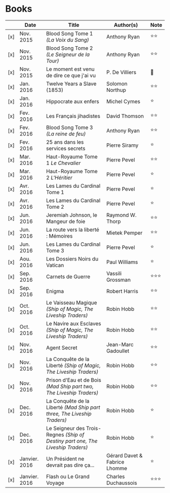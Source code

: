 # Books

|   | Date        | Title                                        | Author(s)     | Note |
|---| ---------- | --------------------------------------------- | ------------- | ---- |
|[x]| Nov. 2015  | Blood Song Tome 1 *(La Voix du Sang)*  | Anthony Ryan | :star::star: |
|[x]| Nov. 2015  | Blood Song Tome 2 *(Le Seigneur de la Tour)*  | Anthony Ryan | :star::star: |
|[x]| Nov. 2015  | Le moment est venu de dire ce que j'ai vu | P. De Villiers | :shit: |
|[x]| Jan. 2016  | Twelve Years a Slave (1853) | Solomon Northup | :star::star: |
|[x]| Jan. 2016  | Hippocrate aux enfers | Michel Cymes | :star: |
|[x]| Fev. 2016  | Les Français jihadistes | David Thomson | :star::star: |
|[x]| Fev. 2016  | Blood Song Tome 3 *(La reine de feu)*  | Anthony Ryan | :star::star: |
|[x]| Fev. 2016  | 25 ans dans les services secrets  | Pierre Siramy | :star: |
|[x]| Mar. 2016  | Haut-Royaume Tome 1 *Le Chevalier*  | Pierre Pevel | :star::star: |
|[x]| Mar. 2016  | Haut-Royaume Tome 2 *L'Héritier*  | Pierre Pevel | :star: |
|[x]| Avr. 2016  | Les Lames du Cardinal Tome 1  | Pierre Pevel | :star: |
|[x]| Avr. 2016  | Les Lames du Cardinal Tome 2  | Pierre Pevel | :star: |
|[x]| Jun. 2016  | Jeremiah Johnson, le Mangeur de foie | Raymond W. Thorp | :star::star: |
|[x]| Jun. 2016  | La route vers la liberté : Mémoires | Mietek Pemper | :star::star: |
|[x]| Jun. 2016  | Les Lames du Cardinal Tome 3  | Pierre Pevel | :star: |
|[x]| Aou. 2016  | Les Dossiers Noirs du Vatican  | Paul Williams| :star: |
|[x]| Sep. 2016  | Carnets de Guerre  | Vassili Grossman | :star::star::star: |
|[x]| Sep. 2016  | Enigma  | Robert Harris | :star::star: |
|[x]| Oct. 2016  | Le Vaisseau Magique *(Ship of Magic, The Liveship Traders)* | Robin Hobb | :star::star: |
|[x]| Oct. 2016  | Le Navire aux Esclaves *(Ship of Magic, The Liveship Traders)* | Robin Hobb | :star::star: |
|[x]| Nov. 2016  | Agent Secret | Jean-Marc Gadoullet  | :star::star: |
|[x]| Nov. 2016  | La Conquête de la Liberté *(Ship of Magic, The Liveship Traders)* | Robin Hobb | :star::star: |
|[x]| Nov. 2016  | Prison d'Eau et de Bois *(Mad Ship part two, The Liveship Traders)* | Robin Hobb | :star::star: |
|[x]| Dec. 2016  | La Conquête de la Liberté *(Mad Ship part three, The Liveship Traders)* | Robin Hobb |:star:|
|[x]| Dec. 2016  | Le Seigneur des Trois-Regnes *(Ship of Destiny part one, The Liveship Traders)* | Robin Hobb |:star:|
|[x]| Janvier. 2016  | Un Président ne devrait pas dire ça... | Gérard Davet & Fabrice Lhomme |:star:|
|[x]| Janvier. 2016  | Flash ou Le Grand Voyage | Charles Duchaussois |:star::star::star:|

